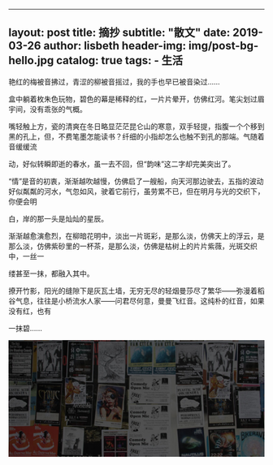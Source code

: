  ---
layout:     post
title:      摘抄
subtitle:    "散文"
date:       2019-03-26
author:     lisbeth
header-img: img/post-bg-hello.jpg
catalog: true
tags:
    - 生活
---

  艳红的梅被音拂过，青涩的柳被音摇过，我的手也早已被音染过……

  盒中躺着枚朱色玩物，碧色的幕是稀释的红，一片片晕开，仿佛红河。笔尖划过眉宇间，没有乖张的气概。

  嘴轻触上方，瓷的清爽在冬日略显茫茫昆仑山的寒意，双手轻提，指腹一个个移到黑的孔上，但，不费笔墨怎能读书？纤细的小指却怎么也触不到孔的那端。气随着音缓缓流
  
动，好似转瞬即逝的春水，虽一去不回，但“韵味”这二字却完美突出了。

  “情”是音的初衷，渐渐越吹越慢，仿佛启了一艘船，向天河那边驶去，五指的波动好似粼粼的河水，气忽如风，驶着它前行，虽劳累不已，但在明月与光的交织下，你便会明
  
白，岸的那一头是灿灿的星辰。

  渐渐越愈演愈烈，在柳暗花明中，淡出一片斑彩，是那么淡，仿佛天上的浮云，是那么淡，仿佛紫砂里的一杯茶，是那么淡，仿佛是枯树上的片片紫薇，光斑交织中，一丝一
  
缕甚至一抹，都融入其中。

  撩开竹影，阳光的缝隙下是灰瓦土墙，无穷无尽的轻烟曼莎尽了繁华——弥漫着稻谷气息，往往是小桥流水人家——问君尽何意，曼曼飞红音。这纯朴的红音，如果没有红，也有
  
一抹碧……

![lisbeth](https://raw.githubusercontent.com/lisbeth0720/lisbeth0720.github.io/master/img/home-bg.jpg)
